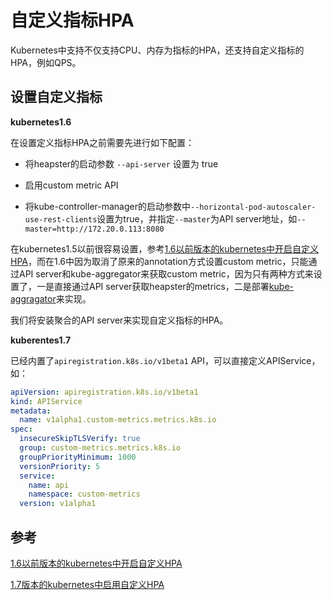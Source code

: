 # 自定义指标HPA

Kubernetes中支持不仅支持CPU、内存为指标的HPA，还支持自定义指标的HPA，例如QPS。

## 设置自定义指标

**kubernetes1.6**

在设置定义指标HPA之前需要先进行如下配置：

- 将heapster的启动参数 `--api-server` 设置为 true


- 启用custom metric API
- 将kube-controller-manager的启动参数中`--horizontal-pod-autoscaler-use-rest-clients`设置为true，并指定`--master`为API server地址，如`--master=http://172.20.0.113:8080`

在kubernetes1.5以前很容易设置，参考[1.6以前版本的kubernetes中开启自定义HPA](https://medium.com/@marko.luksa/kubernetes-autoscaling-based-on-custom-metrics-without-using-a-host-port-b783ed6241ac)，而在1.6中因为取消了原来的annotation方式设置custom metric，只能通过API server和kube-aggregator来获取custom metric，因为只有两种方式来设置了，一是直接通过API server获取heapster的metrics，二是部署[kube-aggragator](https://github.com/kubernetes/kube-aggregator)来实现。

我们将安装聚合的API server来实现自定义指标的HPA。

**kuberentes1.7**

已经内置了`apiregistration.k8s.io/v1beta1` API，可以直接定义APIService，如：

```yaml
apiVersion: apiregistration.k8s.io/v1beta1
kind: APIService
metadata:
  name: v1alpha1.custom-metrics.metrics.k8s.io
spec:
  insecureSkipTLSVerify: true
  group: custom-metrics.metrics.k8s.io
  groupPriorityMinimum: 1000
  versionPriority: 5
  service:
    name: api
    namespace: custom-metrics
  version: v1alpha1
```

## 参考

[1.6以前版本的kubernetes中开启自定义HPA](https://medium.com/@marko.luksa/kubernetes-autoscaling-based-on-custom-metrics-without-using-a-host-port-b783ed6241ac)

[1.7版本的kubernetes中启用自定义HPA](https://docs.bitnami.com/kubernetes/how-to/configure-autoscaling-custom-metrics/)